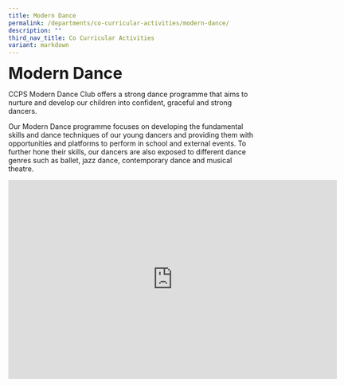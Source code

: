 ```yaml
---
title: Modern Dance
permalink: /departments/co-curricular-activities/modern-dance/
description: ""
third_nav_title: Co Curricular Activities
variant: markdown
---
```

<b><font size="6">Modern Dance</font></b>

CCPS Modern Dance Club offers a strong dance programme that aims to nurture and develop our children into confident, graceful and strong dancers.  
  
Our Modern Dance programme focuses on developing the fundamental skills and dance techniques of our young dancers and providing them with opportunities and platforms to perform in school and external events. To further hone their skills, our dancers are also exposed to different dance genres such as ballet, jazz dance, contemporary dance and musical theatre.

<center>

<iframe allowfullscreen="true" height="400" width="660" frameborder="0" src="https://docs.google.com/presentation/d/e/2PACX-1vT5UyVFX_TVqmCvHkJfoE9MPmDZ2rBY4eHEbnot5Fk2y9Ar98E2lBiN-Wf4hi-QO9ByFjY4eDRPmXds/embed?start=true&amp;loop=true&amp;delayms=3000"></iframe>	

</center>
